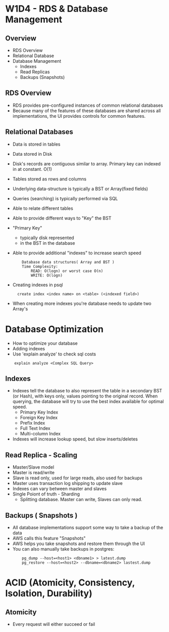 # W1D4 - RDS & Database Management

## Overview
- RDS Overview
- Relational Database
- Database Management
    - Indexes
    - Read Replicas
    - Backups (Snapshots)

## RDS Overview
- RDS provides pre-configured instances of common relational databases
- Because many of the features of these databases are shared across all implementations, the UI provides controls for common features.

## Relational Databases
- Data is stored in tables
- Data stored in Disk
- Disk's records are contiguous similar to array. Primary key can indexed in at constant. O(1)
- Tables stored as rows and columns
- Underlying data-structure is typically a BST or Array(fixed fields)
- Queries (searching) is typically performed via SQL
- Able to relate different tables
- Able to provide different ways to "Key" the BST
- "Primary Key" 
    - typically disk represented
    - in the BST in the database
- Able to provide additional "indexes" to increase search speed
    ```
        Database data structures( Array and BST )
        Time Complexity:
            READ: O(logn) or worst case O(n)
            WRITE: O(logn)
    ```

- Creating indexes in psql
    ```
      create index <index name> on <table> (<indexed field>)
    ```
- When creating more indexes you're database needs to update two Array's

# Database Optimization
- How to optimize your database
- Adding indexes
- Use 'explain analyze' to check sql costs
```
    explain analyze <Complex SQL Query>
```


## Indexes
- Indexes tell the database to also represent the table in a secondary BST (or Hash), with keys only, values pointing to the original record. When querying, the database will try to use the best index available for optimal speed.
    - Primary Key Index
    - Foreign Key Index
    - Prefix Index
    - Full Text Index
    - Multi-column Index
- Indexes will increase lookup speed, but slow inserts/deletes

## Read Replica - Scaling
- Master/Slave model
- Master is read/write
- Slave is read only, used for large reads, also used for backups
- Master uses transaction log shipping to update slave
- Indexes can vary between master and slaves
- Single Poiont of truth - Sharding
    - Splitting database. Master can write, Slaves can only read.

## Backups ( Snapshots )
- All database implementations support some way to take a backup of the data
- AWS calls this feature "Snapshots"
- AWS helps you take snapshots and restore them through the UI
- You can also manually take backups in postgres:
    ```
        pg_dump --host=<host1> <dbname1> > latest.dump
        pg_restore --host=<host2> --dbname=<dbname2> lastest.dump
    ```

# ACID (Atomicity, Consistency, Isolation, Durability)
## Atomicity
- Every request will either succeed or fail